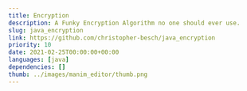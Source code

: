 ```yaml
---
title: Encryption
description: A Funky Encryption Algorithm no one should ever use.
slug: java_encryption
link: https://github.com/christopher-besch/java_encryption
priority: 10
date: 2021-02-25T00:00:00+00:00
languages: [java]
dependencies: []
thumb: ../images/manim_editor/thumb.png
---
```


